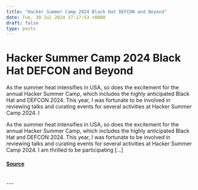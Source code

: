 ```yaml
---
title: "Hacker Summer Camp 2024 Black Hat DEFCON and Beyond"
date: Tue, 30 Jul 2024 17:17:53 +0000
draft: false
type: posts
---
```

# Hacker Summer Camp 2024 Black Hat DEFCON and Beyond





As the summer heat intensifies in USA, so does the excitement for the annual Hacker Summer Camp, which includes the highly anticipated Black Hat and DEFCON 2024. This year, I was fortunate to be involved in reviewing talks and curating events for several activities at Hacker Summer Camp 2024. I

As the summer heat intensifies in USA, so does the excitement for the annual Hacker Summer Camp, which includes the highly anticipated Black Hat and DEFCON 2024. This year, I was fortunate to be involved in reviewing talks and curating events for several activities at Hacker Summer Camp 2024. I am thrilled to be participating \[…\]

#### [Source](https://blog.anantshri.info/hacker-summer-camp-2024-black-hat-defcon-and-beyond/)

<br/>
---
